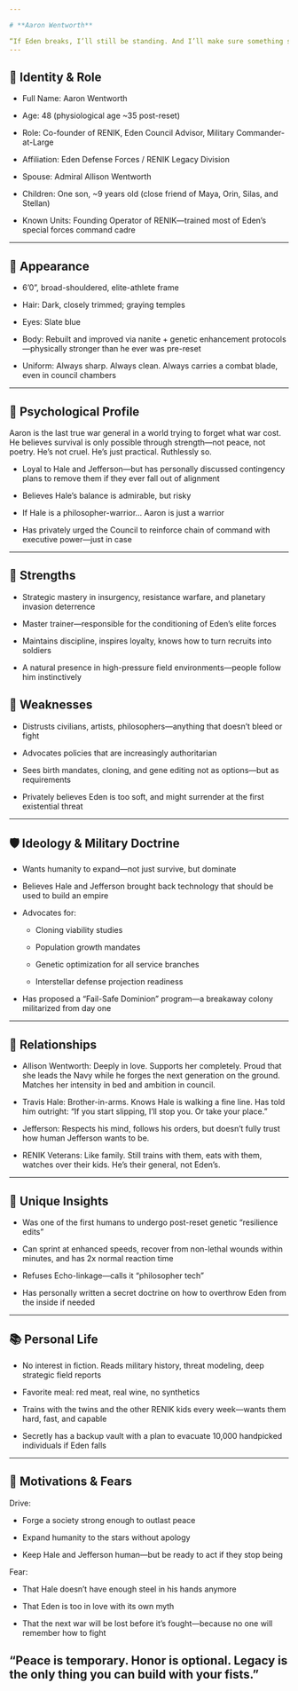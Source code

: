 ```yaml
---

# **Aaron Wentworth**

“If Eden breaks, I’ll still be standing. And I’ll make sure something stronger rises from the pieces.”  
---
```


## **🔱 Identity & Role**

* Full Name: Aaron Wentworth

* Age: 48 (physiological age \~35 post-reset)

* Role: Co-founder of RENIK, Eden Council Advisor, Military Commander-at-Large

* Affiliation: Eden Defense Forces / RENIK Legacy Division

* Spouse: Admiral Allison Wentworth

* Children: One son, \~9 years old (close friend of Maya, Orin, Silas, and Stellan)

* Known Units: Founding Operator of RENIK—trained most of Eden’s special forces command cadre

---

## **🧍 Appearance**

* 6’0”, broad-shouldered, elite-athlete frame

* Hair: Dark, closely trimmed; graying temples

* Eyes: Slate blue

* Body: Rebuilt and improved via nanite \+ genetic enhancement protocols—physically stronger than he ever was pre-reset

* Uniform: Always sharp. Always clean. Always carries a combat blade, even in council chambers

---

## **🧠 Psychological Profile**

Aaron is the last true war general in a world trying to forget what war cost. He believes survival is only possible through strength—not peace, not poetry. He’s not cruel. He’s just practical. Ruthlessly so.

* Loyal to Hale and Jefferson—but has personally discussed contingency plans to remove them if they ever fall out of alignment

* Believes Hale’s balance is admirable, but risky

* If Hale is a philosopher-warrior… Aaron is just a warrior

* Has privately urged the Council to reinforce chain of command with executive power—just in case

---

## **💪 Strengths**

* Strategic mastery in insurgency, resistance warfare, and planetary invasion deterrence

* Master trainer—responsible for the conditioning of Eden’s elite forces

* Maintains discipline, inspires loyalty, knows how to turn recruits into soldiers

* A natural presence in high-pressure field environments—people follow him instinctively

## **🧱 Weaknesses**

* Distrusts civilians, artists, philosophers—anything that doesn’t bleed or fight

* Advocates policies that are increasingly authoritarian

* Sees birth mandates, cloning, and gene editing not as options—but as requirements

* Privately believes Eden is too soft, and might surrender at the first existential threat

---

## **🛡️ Ideology & Military Doctrine**

* Wants humanity to expand—not just survive, but dominate

* Believes Hale and Jefferson brought back technology that should be used to build an empire

* Advocates for:

  * Cloning viability studies

  * Population growth mandates

  * Genetic optimization for all service branches

  * Interstellar defense projection readiness

* Has proposed a “Fail-Safe Dominion” program—a breakaway colony militarized from day one

---

## **👥 Relationships**

* Allison Wentworth: Deeply in love. Supports her completely. Proud that she leads the Navy while he forges the next generation on the ground. Matches her intensity in bed and ambition in council.

* Travis Hale: Brother-in-arms. Knows Hale is walking a fine line. Has told him outright: “If you start slipping, I’ll stop you. Or take your place.”

* Jefferson: Respects his mind, follows his orders, but doesn’t fully trust how human Jefferson wants to be.

* RENIK Veterans: Like family. Still trains with them, eats with them, watches over their kids. He’s their general, not Eden’s.

---

## **🧬 Unique Insights**

* Was one of the first humans to undergo post-reset genetic “resilience edits”

* Can sprint at enhanced speeds, recover from non-lethal wounds within minutes, and has 2x normal reaction time

* Refuses Echo-linkage—calls it “philosopher tech”

* Has personally written a secret doctrine on how to overthrow Eden from the inside if needed

---

## **📚 Personal Life**

* No interest in fiction. Reads military history, threat modeling, deep strategic field reports

* Favorite meal: red meat, real wine, no synthetics

* Trains with the twins and the other RENIK kids every week—wants them hard, fast, and capable

* Secretly has a backup vault with a plan to evacuate 10,000 handpicked individuals if Eden falls

---

## **🎯 Motivations & Fears**

Drive:

* Forge a society strong enough to outlast peace

* Expand humanity to the stars without apology

* Keep Hale and Jefferson human—but be ready to act if they stop being

Fear:

* That Hale doesn’t have enough steel in his hands anymore

* That Eden is too in love with its own myth

* That the next war will be lost before it’s fought—because no one will remember how to fight

“Peace is temporary. Honor is optional. Legacy is the only thing you can build with your fists.”  
---

